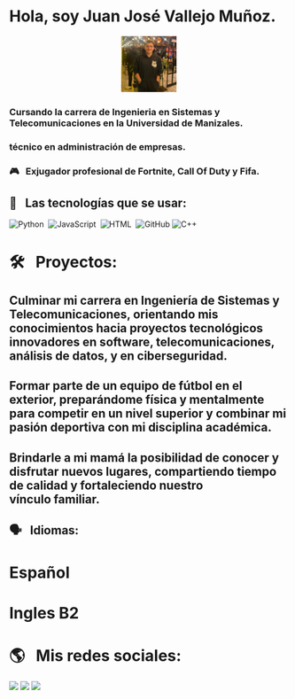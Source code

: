 # Hola, soy Juan José Vallejo Muñoz.

<p align="center">
  <img src="foto1.jpg" alt="Foto" width="20%">
</p>

### Cursando la carrera de Ingenieria en Sistemas y Telecomunicaciones en la Universidad de Manizales.
### técnico en administración de empresas.

### 🎮 &nbsp; Exjugador profesional de Fortnite, Call Of Duty y Fifa.

## 🎯 &nbsp; Las tecnologías que se usar:

<p aling="center">
  <img src="https://img.shields.io/badge/Python-3670A0?style=for-the-badge&logo=python&logoColor=ffdd54"   alt="Python"/>&nbsp;
  <img src="https://img.shields.io/badge/JavaScript-323330?style=for-the-badge&logo=javascript&logoColor=F7DF1E" alt="JavaScript" />&nbsp;
  <img src="https://img.shields.io/badge/HTML5-E34F26?style=for-the-badge&logo=html5&logoColor=white" alt="HTML"/>&nbsp;
<img src="https://img.shields.io/badge/GitHub-181717?style=for-the-badge&logo=github&logoColor=white" alt="GitHub" />
<img src="https://img.shields.io/badge/C%2B%2B-00599C?style=for-the-badge&logo=cplusplus&logoColor=white" alt="C++" />

# 🛠️ &nbsp; Proyectos:

## Culminar mi carrera en Ingeniería de Sistemas y Telecomunicaciones, orientando mis conocimientos hacia proyectos tecnológicos innovadores en software, telecomunicaciones, análisis de datos, y en ciberseguridad.

## Formar parte de un equipo de fútbol en el exterior, preparándome física y mentalmente para competir en un nivel superior y combinar mi pasión deportiva con mi disciplina académica.

## Brindarle a mi mamá la posibilidad de conocer y disfrutar nuevos lugares, compartiendo tiempo de calidad y fortaleciendo nuestro vínculo familiar.

## 🗣️ &nbsp; Idiomas:
# Español 
# Ingles B2

# 🌎 &nbsp; Mis redes sociales:

<p aling="center">
  <a href="mailto:jvallejomunoz16@gmail.com"><img src="https://img.shields.io/badge/Gmail-D14836?style=for-the-badge&logo=gmail&logoColor=white" /></a>
  <a href="https://www.instagram.com/jvallejo.16/"><img src="https://img.shields.io/badge/Instagram-E4405F?style=for-the-badge&logo=instagram&logoColor=white" /></a>
  <a href="tel:+573002872618"><img src="https://img.shields.io/badge/WhatsApp-25D366?style=for-the-badge&logo=whatsapp&logoColor=white" /></a>

